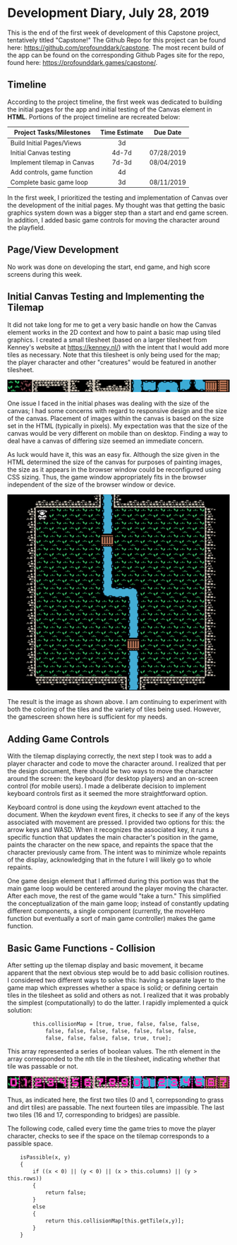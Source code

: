# Development Diary, July 28, 2019

This is the end of the first week of development of this Capstone project, tentatively titled "Capstone!" The Github Repo for this project can be found here: https://github.com/profounddark/capstone. The most recent build of the app can be found on the corresponding Github Pages site for the repo, found here: https://profounddark.games/capstone/.

## Timeline

According to the project timeline, the first week was dedicated to building the initial pages for the app and initial testing of the Canvas element in **HTML**. Portions of the project timeline are recreated below:

| Project Tasks/Milestones | Time Estimate | Due Date |
| --- | :---: | :---: |
| Build Initial Pages/Views | 3d | |
| Initial Canvas testing |  4d-7d | 07/28/2019 |
| Implement tilemap in Canvas | 7d-3d | 08/04/2019 |
| Add controls, game function | 4d | |
| Complete basic game loop | 3d | 08/11/2019 |

In the first week, I prioritized the testing and implementation of Canvas over the development of the initial pages. My thought was that getting the basic graphics system down was a bigger step than a start and end game screen. In addition, I added basic game controls for moving the character around the playfield.

## Page/View Development

No work was done on developing the start, end game, and high score screens during this week.

## Initial Canvas Testing and Implementing the Tilemap

It did not take long for me to get a very basic handle on how the Canvas element works in the 2D context and how to paint a basic map using tiled graphics. I created a small tilesheet (based on a larger tilesheet from Kenney's website at https://kenney.nl/) with the intent that I would add more tiles as necessary. Note that this tilesheet is only being used for the map; the player character and other "creatures" would be featured in another tilesheet.

![Image of the TileSheet](./pt1_tilesheet.png)

One issue I faced in the initial phases was dealing with the size of the canvas; I had some concerns with regard to responsive design and the size of the canvas. Placement of images within the canvas is based on the size set in the HTML (typically in pixels). My expectation was that the size of the canvas would be very different on mobile than on desktop. Finding a way to deal have a canvas of differing size seemed an immediate concern.

As luck would have it, this was an easy fix. Although the size given in the HTML determined the size of the canvas for purposes of painting images, the size as it appears in the browser window could be reconfigured using CSS sizing. Thus, the game window appropriately fits in the browser independent of the size of the browser window or device.

![Image of the First Screenshot](./pt1_initialscreen.png)

The result is the image as shown above. I am continuing to experiment with both the coloring of the tiles and the variety of tiles being used. However, the gamescreen shown here is sufficient for my needs.

## Adding Game Controls

With the tilemap displaying correctly, the next step I took was to add a player character and code to move the character around. I realized that per the design document, there should be two ways to move the character around the screen: the keyboard (for desktop players) and an on-screen control (for mobile users). I made a deliberate decision to implement keyboard controls first as it seemed the more straightforward option.

Keyboard control is done using the *keydown* event attached to the document. When the *keydown* event fires, it checks to see if any of the keys associated with movement are pressed. I provided two options for this: the arrow keys and WASD. When it recognizes the associated key, it runs a specific function that updates the main character's position in the game, paints the character on the new space, and repaints the space that the character previously came from. The intent was to minimize whole repaints of the display, acknowledging that in the future I will likely go to whole repaints.

One game design element that I affirmed during this portion was that the main game loop would be centered around the player moving the character. After each move, the rest of the game would "take a turn." This simplified the conceptualization of the main game loop; instead of constantly updating different components, a single component (currently, the moveHero function but eventually a sort of main game controller) makes the game function.

## Basic Game Functions - Collision

After setting up the tilemap display and basic movement, it became apparent that the next obvious step would be to add basic collision routines. I considered two different ways to solve this: having a separate layer to the game map which expresses whether a space is solid; or defining certain tiles in the tilesheet as solid and others as not. I realized that it was probably the simplest (computationally) to do the latter. I rapidly implemented a quick solution:
```
        this.collisionMap = [true, true, false, false, false,
            false, false, false, false, false, false, false,
            false, false, false, false, true, true];
```
This array represented a series of boolean values. The nth element in the array corresponded to the nth tile in the tilesheet, indicating whether that tile was passable or not.

![Image of the TileSheet with numbers](./pt1_tilesheet_numb.png)

Thus, as indicated here, the first two tiles (0 and 1, correpsonding to grass and dirt tiles) are passable. The next fourteen tiles are impassible. The last two tiles (16 and 17, corresponding to bridges) are passible.

The following code, called every time the game tries to move the player character, checks to see if the space on the tilemap corresponds to a passible space.

```
    isPassible(x, y)
    {
        if ((x < 0) || (y < 0) || (x > this.columns) || (y > this.rows))
        {
            return false;
        }
        else
        {
            return this.collisionMap[this.getTile(x,y)];
        }
    }
```